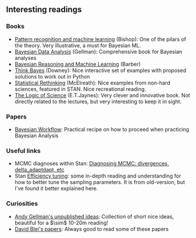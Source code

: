 ## Interesting readings


### Books
<ul>
<li><a href='https://www.microsoft.com/en-us/research/uploads/prod/2006/01/Bishop-Pattern-Recognition-and-Machine-Learning-2006.pdf' target="_blank">Pattern recognition and machine learning</a> (Bishop): One of the pilars of the theory.  Very illustrative, a must for Bayesian ML.
<li><a href="http://www.stat.columbia.edu/~gelman/book/BDA3.pdf" target="_blank">Bayesian Data Analysis</a> (Gellman): Comprehensive book for Bayesian analyses
<li><a href='http://web4.cs.ucl.ac.uk/staff/D.Barber/textbook/090310.pdf' target="_blank">Bayesian Reasoning and Machine Learning</a> (Barber)
<li><a href='https://github.com/AllenDowney/ThinkBayes2' target="_blank">Think Bayes</a> (Downey): Nice interactive set of examples with proposed solutions to work out in Python
<li><a href='https://civil.colorado.edu/~balajir/CVEN6833/bayes-resources/RM-StatRethink-Bayes.pdf' target=mcelreath>Statistical Rethinking</a> (McElreath): Nice examples from non-hard sciences, featured in STAN.  Nice recreational reading.
<li><a href="http://www.med.mcgill.ca/epidemiology/hanley/bios601/GaussianModel/JaynesProbabilityTheory.pdf" target=jaynes>The Logic of Science</a> (E.T.Jaynes): Very clever and innovative book.  Not directly related to the lectures, but very interesting to keep it in sight.</li>

</ul>

### Papers
<ul>
<li><a href="https://arxiv.org/abs/2011.01808" target="_blank">Bayesian Workflow</a>: Practical recipe on how to proceed when practicing Bayesian Analysis
</ul>

### Useful links
<ul>
<li>MCMC diagnoses within Stan: <a href="https://mc-stan.org/docs/reference-manual/mcmc.html" target="_blank">Diagnosing MCMC: divergences, delta_adaptdapt, etc</a>
<li>Stan <a href="https://mc-stan.org/docs/2_22/stan-users-guide/optimization-chapter.html" target="_blank">Efficiency tuning</a>: some in-depth reading and understanding for how to better tune the sampling parameters.  It is from old-version, but I've found it better explained here.
</ul>


### Curiosities

<ul>
<li> <a href='http://www.stat.columbia.edu/~gelman/research/unpublished/' target="_blank">Andy Gellman's unpublished ideas</a>: Collection of short nice ideas, beautiful for a $\sim$ 10-20m reading!
<li> <a href="https://www.cs.columbia.edu/~blei/publications.html" target='_blank'>David Blei's papers</a>: Always good to read some of these papers
</ul>



